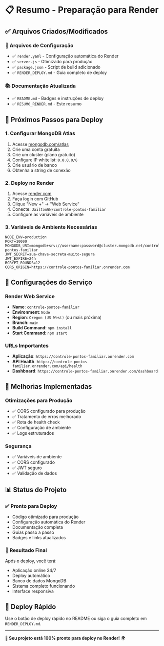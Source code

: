 # 📋 Resumo - Preparação para Render

## ✅ **Arquivos Criados/Modificados**

### 🔧 **Arquivos de Configuração**
- ✅ `render.yaml` - Configuração automática do Render
- ✅ `server.js` - Otimizado para produção
- ✅ `package.json` - Script de build adicionado
- ✅ `RENDER_DEPLOY.md` - Guia completo de deploy

### 📚 **Documentação Atualizada**
- ✅ `README.md` - Badges e instruções de deploy
- ✅ `RESUMO_RENDER.md` - Este resumo

## 🚀 **Próximos Passos para Deploy**

### 1. **Configurar MongoDB Atlas**
1. Acesse [mongodb.com/atlas](https://mongodb.com/atlas)
2. Crie uma conta gratuita
3. Crie um cluster (plano gratuito)
4. Configure IP whitelist: `0.0.0.0/0`
5. Crie usuário de banco
6. Obtenha a string de conexão

### 2. **Deploy no Render**
1. Acesse [render.com](https://render.com)
2. Faça login com GitHub
3. Clique "New +" → "Web Service"
4. Conecte: `JailtonGN/controle-pontos-familiar`
5. Configure as variáveis de ambiente

### 3. **Variáveis de Ambiente Necessárias**
```env
NODE_ENV=production
PORT=10000
MONGODB_URI=mongodb+srv://username:password@cluster.mongodb.net/controle-pontos-familiar
JWT_SECRET=sua-chave-secreta-muito-segura
JWT_EXPIRE=24h
BCRYPT_ROUNDS=12
CORS_ORIGIN=https://controle-pontos-familiar.onrender.com
```

## 🎯 **Configurações do Serviço**

### **Render Web Service**
- **Name**: `controle-pontos-familiar`
- **Environment**: `Node`
- **Region**: `Oregon (US West)` (ou mais próxima)
- **Branch**: `main`
- **Build Command**: `npm install`
- **Start Command**: `npm start`

### **URLs Importantes**
- **Aplicação**: `https://controle-pontos-familiar.onrender.com`
- **API Health**: `https://controle-pontos-familiar.onrender.com/api/health`
- **Dashboard**: `https://controle-pontos-familiar.onrender.com/dashboard`

## 🔧 **Melhorias Implementadas**

### **Otimizações para Produção**
- ✅ CORS configurado para produção
- ✅ Tratamento de erros melhorado
- ✅ Rota de health check
- ✅ Configuração de ambiente
- ✅ Logs estruturados

### **Segurança**
- ✅ Variáveis de ambiente
- ✅ CORS configurado
- ✅ JWT seguro
- ✅ Validação de dados

## 📊 **Status do Projeto**

### ✅ **Pronto para Deploy**
- Código otimizado para produção
- Configuração automática do Render
- Documentação completa
- Guias passo a passo
- Badges e links atualizados

### 🎉 **Resultado Final**
Após o deploy, você terá:
- Aplicação online 24/7
- Deploy automático
- Banco de dados MongoDB
- Sistema completo funcionando
- Interface responsiva

## 🚀 **Deploy Rápido**

Use o botão de deploy rápido no README ou siga o guia completo em `RENDER_DEPLOY.md`.

---

**🎯 Seu projeto está 100% pronto para deploy no Render!** 🌍 